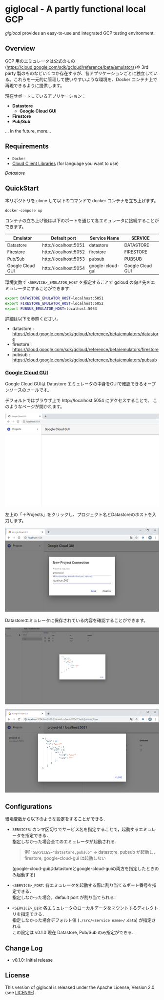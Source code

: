 # giglocal - A partly functional local GCP

*giglocal* provides an easy-to-use and integrated GCP testing environment.


## Overview

GCP 用のエミュレータは公式のもの(https://cloud.google.com/sdk/gcloud/reference/beta/emulators)や 3rd party 製のものなどいくつか存在するが、各アプリケーションごとに独立している。これらを一元的に管理して使いやすいような環境を、Docker コンテナ上で再現できるように提供します。

現在サポートしているアプリケーション：

* **Datastore** 
  * **Google Cloud GUI**
* **Firestore** 
* **Pub/Sub** 

... In the future, more...

## Requirements
* `Docker`
* [Cloud Client Libraries](https://cloud.google.com/apis/docs/client-libraries-explained) (for language you want to use)

*Datastore*
## QuickStart

本リポジトリを clone して以下のコマンドで docker コンテナを立ち上げます。
```bash
docker-compose up
```

コンテナの立ち上げ後は以下のポートを通じて各エミュレータに接続することができます。

|Emulator         | Default port          | Service Name      |SERVICE            |
|-----------------|-----------------------|-------------------|-------------------|
|Datastore        | http://localhost:5051 | datastore         | DATASTORE         |
|Firestore        | http://localhost:5052 | firestore         | FIRESTORE         |
|Pub/Sub          | http://localhost:5053 | pubsub            | PUBSUB            |
|Google Cloud GUI | http://localhost:5054 | google-cloud-gui  | Google Cloud GUI  |


環境変数で `<SERVICE>_EMULATOR_HOST` を指定することで gcloud の向き先をエミュレータにすることができます．

```bash
export DATASTORE_EMULATOR_HOST=localhost:5051
export FIRESTORE_EMULATOR_HOST=localhost:5052
export PUBSUB_EMULATOR_HOST=localhost:5053
```

詳細は以下を参照ください。

- datastore : https://cloud.google.com/sdk/gcloud/reference/beta/emulators/datastore
- firestore : https://cloud.google.com/sdk/gcloud/reference/beta/emulators/firestore
- pubsub : https://cloud.google.com/sdk/gcloud/reference/beta/emulators/pubsub 

### [Google Cloud GUI](https://github.com/GabiAxel/google-cloud-gui)
Google Cloud GUIは Datastore エミュレータの中身をGUIで確認できるオープンソースのツールです。

デフォルトではブラウザ上で http://localhost:5054 にアクセスすることで、
このようなページが開かれます。

![](images/home.png)

左上の「＋Projects」をクリックし、プロジェクト名とDatastoreのホストを入力します。

![](images/input-project-id.png)

Datastoreエミュレータに保存されている内容を確認することができます。

![](images/gui.png)

![](images/entity.png)

## Configurations

環境変数から以下のような設定をすることができる．

* `SERVICES`: カンマ区切りでサービス名を指定することで，起動するエミュレータを指定できる．\
指定しなかった場合全てのエミュレータが起動される．
  > 例1: `SERVICES="datastore,pubsub"` -> datastore, pubsub が起動し，firestore, google-cloud-gui は起動しない 

  (google-cloud-guiはdatastoreとgoogle-cloud-guiの両方を指定したときのみ起動する)
* `<SERVICE>_PORT`: 各エミュレータを起動する際に割り当てるポート番号を指定できる．\
指定しなかった場合，default port が割り当てられる．
* `<SERVICE>_DIR`:  各エミュレータのローカルデータをマウントするディレクトリを指定できる．\
指定しなかった場合デフォルト値 (`./src/<service name>/.data`) が指定される\
この設定は v0.1.0 現在 Datastore, Pub/Sub のみ指定ができる．


## Change Log
* v0.1.0: Initial release

## License
This version of giglocal is released under the Apache License, Version 2.0 (see [LICENSE](https://github.com/future-architect/giglocal/blob/master/LICENSE)).
